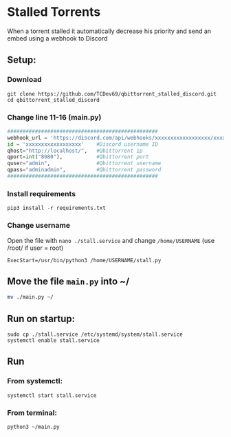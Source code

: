 # Stalled Torrents

When a torrent stalled it automatically decrease his priority and send an embed using a webhook to Discord

## Setup:
### Download
```
git clone https://github.com/TCDev69/qbittorrent_stalled_discord.git
cd qbittorrent_stalled_discord
```
### Change line 11-16 (main.py)
```py
#################################################
webhook_url = 'https://discord.com/api/webhooks/xxxxxxxxxxxxxxxxxx/xxxxxxxxxxxxxxxxxx' #Discord webhook
id = 'xxxxxxxxxxxxxxxxxx'    #Discord username ID
qhost="http://localhost/",   #Qbittorrent ip
qport=int("8080"),           #Qbittorrent port
quser="admin",               #Qbittorrent username
qpass="adminadmin",          #Qbittorrent password
#################################################
```
### Install requirements
```
pip3 install -r requirements.txt
```
### Change username
Open the file with `nano ./stall.service` and change `/home/USERNAME` (use /root/ if user = root) 
```
ExecStart=/usr/bin/python3 /home/USERNAME/stall.py
```
## Move the file `main.py` into ~/
```sh
mv ./main.py ~/
```

## Run on startup:
```
sudo cp ./stall.service /etc/systemd/system/stall.service
systemctl enable stall.service
```

## Run
### From systemctl:
```
systemctl start stall.service
```

### From terminal:
```
python3 ~/main.py
```
